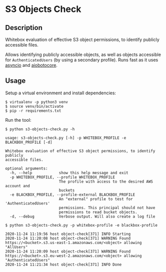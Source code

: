 # S3 Objects Check

## Description

Whitebox evaluation of effective S3 object permissions, to identify publicly accessible files.

Allows identifying publicly accessible objects, as well as objects accessible for `AuthenticatedUsers` (by using a secondary profile). 
Runs fast as it uses [asyncio](https://docs.python.org/3/library/asyncio.html) and [aiobotocore](https://github.com/aio-libs/aiobotocore).

## Usage

Setup a virtual environment and install dependencies:

```shell script
$ virtualenv -p python3 venv
$ source venv/bin/activate
$ pip -r requirements.txt
```

Run the tool:

```shell script
$ python s3-objects-check.py -h                                                                                        

usage: s3-objects-check.py [-h] -p WHITEBOX_PROFILE -e BLACKBOX_PROFILE [-d]

Whitebox evaluation of effective S3 object permissions, to identify publicly
accessible files.

optional arguments:
  -h, --help            show this help message and exit
  -p WHITEBOX_PROFILE, --profile WHITEBOX_PROFILE
                        The profile with access to the desired AWS account and
                        buckets
  -e BLACKBOX_PROFILE, --profile-external BLACKBOX_PROFILE
                        An "external" profile to test for 'AuthenticatedUsers'
                        permissions. This principal should not have
                        permissions to read bucket objects.
  -d, --debug           Verbose output. Will also create a log file

$ python s3-objects-check.py -p whitebox-profile -e blackbox-profile                                                                                        

2020-11-24 11:19:56 host object-check[371] INFO Starting
2020-11-24 11:20:08 host object-check[371] WARNING Found https://<bucket>.s3.us-east-1.amazonaws.com/<object> allowing "AllUsers"
2020-11-24 11:20:09 host object-check[371] WARNING Found https://<bucket>.s3.eu-west-2.amazonaws.com/<object> allowing "AuthenticatedUsers"
2020-11-24 11:21:34 host object-check[371] INFO Done
```